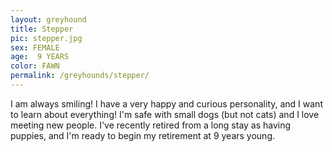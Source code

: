 ```yaml
---
layout: greyhound
title: Stepper
pic: stepper.jpg
sex: FEMALE
age:  9 YEARS
color: FAWN
permalink: /greyhounds/stepper/
---
```


I am always smiling! I have a very happy and curious personality, and I want to learn about everything! I'm safe with small dogs (but not cats) and I love meeting new people. I've recently retired from a long stay as having puppies, and I'm ready to begin my retirement at 9 years young. 

